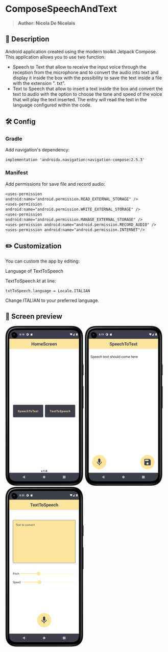 # ComposeSpeechAndText
> <b>Author: Nicola De Nicolais</b>

## 📍 Description
Android application created using the modern toolkit Jetpack Compose. This application allows you to use two function:<br>
- Speech to Text that allow to receive the input voice through the reception from the microphone and to convert the audio into text and display it inside the box with the possibility to save the text inside a file with the extension ". txt".<br>
- Text to Speech that allow to insert a text inside the box and convert the text to audio with the option to choose the tone and speed of the voice that will play the text inserted. The entry will read the text in the language configured within the code.<br>


## 🛠️ Config
### Gradle
Add navigation's dependency:
```
implementation 'androidx.navigation:navigation-compose:2.5.3'
```

### Manifest
Add permissions for save file and record audio:
```
<uses-permission android:name="android.permission.READ_EXTERNAL_STORAGE" />
<uses-permission android:name="android.permission.WRITE_EXTERNAL_STORAGE" />
<uses-permission android:name="android.permission.MANAGE_EXTERNAL_STORAGE" />
<uses-permission android:name="android.permission.RECORD_AUDIO" />
<uses-permission android:name="android.permission.INTERNET"/>
```

## ✏️ Customization

You can custom the app by editing:

Language of TextToSpeech

TextToSpeech.kt at line:
```
txtToSpeech.language = Locale.ITALIAN
```

Change ITALIAN to your preferred language.

## 📎 Screen preview
<p float="left">
<img height="500em" src="screenshots/Screenshot01.png" title="SpeechToText's screen preview">
<img height="500em" src="screenshots/Screenshot02.png" title="SpeechToText's screen preview">
<img height="500em" src="screenshots/Screenshot03.png" title="SpeechToText's screen preview">
